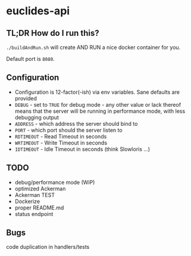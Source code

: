 # euclides-api
## TL;DR How do I run this?
`./buildAndRun.sh` will create AND RUN a nice docker container for you.

Default port is `8080`.
## Configuration
- Configuration is 12-factor(-ish) via env variables. Sane defaults are provided
- `DEBUG` - set to `TRUE` for debug mode - any other value or lack thereof means
that the server will be running in performance mode, with less debugging output
- `ADDRESS` - which address the server should bind to
- `PORT` - which port should the server listen to
- `RDTIMEOUT` - Read Timeout in seconds
- `WRTIMEOUT` - Write Timeout in seconds
- `IDTIMEOUT` - Idle Timeout in seconds (think Slowloris ...)

## TODO
- debug/performance mode (WiP)
- optimized Ackerman
- Ackerman TEST
- Dockerize
- proper README.md
- status endpoint
## Bugs
code duplication in handlers/tests
